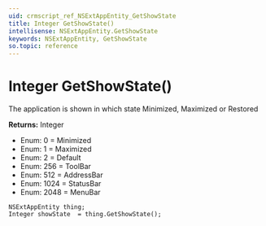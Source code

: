 ```yaml
---
uid: crmscript_ref_NSExtAppEntity_GetShowState
title: Integer GetShowState()
intellisense: NSExtAppEntity.GetShowState
keywords: NSExtAppEntity, GetShowState
so.topic: reference
---
```


# Integer GetShowState()

The application is shown in which state Minimized, Maximized or Restored

**Returns:** Integer

* Enum: 0 = Minimized
* Enum: 1 = Maximized
* Enum: 2 = Default
* Enum: 256 = ToolBar
* Enum: 512 = AddressBar
* Enum: 1024 = StatusBar
* Enum: 2048 = MenuBar

```crmscript
NSExtAppEntity thing;
Integer showState  = thing.GetShowState();
```

